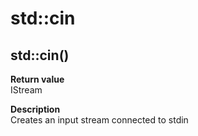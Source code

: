 # std::cin

## std::cin()
**Return value**  
IStream

**Description**  
Creates an input stream connected to stdin